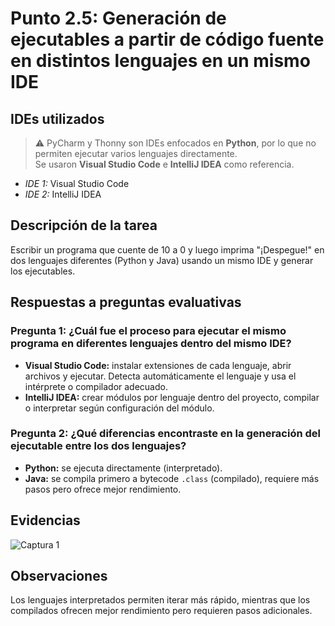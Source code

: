 # Punto 2.5: Generación de ejecutables a partir de código fuente en distintos lenguajes en un mismo IDE

## IDEs utilizados  
> ⚠️ PyCharm y Thonny son IDEs enfocados en **Python**, por lo que no permiten ejecutar varios lenguajes directamente.  
> Se usaron **Visual Studio Code** e **IntelliJ IDEA** como referencia.
- *IDE 1:* Visual Studio Code 
- *IDE 2:* IntelliJ IDEA

## Descripción de la tarea
Escribir un programa que cuente de 10 a 0 y luego imprima "¡Despegue!" en dos lenguajes diferentes (Python y Java) usando un mismo IDE y generar los ejecutables.

## Respuestas a preguntas evaluativas
### Pregunta 1: ¿Cuál fue el proceso para ejecutar el mismo programa en diferentes lenguajes dentro del mismo IDE?
- **Visual Studio Code:** instalar extensiones de cada lenguaje, abrir archivos y ejecutar. Detecta automáticamente el lenguaje y usa el intérprete o compilador adecuado.  
- **IntelliJ IDEA:** crear módulos por lenguaje dentro del proyecto, compilar o interpretar según configuración del módulo.

### Pregunta 2: ¿Qué diferencias encontraste en la generación del ejecutable entre los dos lenguajes?
- **Python:** se ejecuta directamente (interpretado).  
- **Java:** se compila primero a bytecode `.class` (compilado), requiere más pasos pero ofrece mejor rendimiento.

## Evidencias
![Captura 1](../capturas/11.png)

## Observaciones
Los lenguajes interpretados permiten iterar más rápido, mientras que los compilados ofrecen mejor rendimiento pero requieren pasos adicionales.
